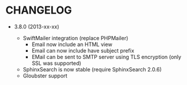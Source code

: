 # CHANGELOG

* 3.8.0 (2013-xx-xx)

  - SwiftMailer integration (replace PHPMailer)
    - Email now include an HTML view
    - Email can now include have subject prefix
    - EMail can be sent to SMTP server using TLS encryption (only SSL was supported)
  - SphinxSearch is now stable (require SphinxSearch 2.0.6)
  - Gloubster support
